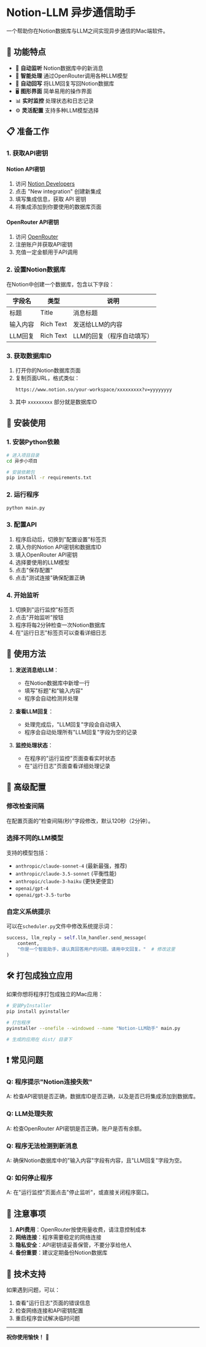 # Notion-LLM 异步通信助手

一个帮助你在Notion数据库与LLM之间实现异步通信的Mac端软件。

## 🌟 功能特点

- 📝 **自动监听** Notion数据库中的新消息
- 🧠 **智能处理** 通过OpenRouter调用各种LLM模型
- 🔄 **自动回写** 将LLM回复写回Notion数据库
- 🖥️ **图形界面** 简单易用的操作界面
- 📊 **实时监控** 处理状态和日志记录
- ⚙️ **灵活配置** 支持多种LLM模型选择

## 📋 准备工作

### 1. 获取API密钥

#### Notion API密钥
1. 访问 [Notion Developers](https://www.notion.so/my-integrations)
2. 点击 "New integration" 创建新集成
3. 填写集成信息，获取 API 密钥
4. 将集成添加到你要使用的数据库页面

#### OpenRouter API密钥
1. 访问 [OpenRouter](https://openrouter.ai/)
2. 注册账户并获取API密钥
3. 充值一定金额用于API调用

### 2. 设置Notion数据库

在Notion中创建一个数据库，包含以下字段：

| 字段名 | 类型 | 说明 |
|--------|------|------|
| 标题 | Title | 消息标题 |
| 输入内容 | Rich Text | 发送给LLM的内容 |
| LLM回复 | Rich Text | LLM的回复（程序自动填写） |

### 3. 获取数据库ID

1. 打开你的Notion数据库页面
2. 复制页面URL，格式类似：
   ```
   https://www.notion.so/your-workspace/xxxxxxxxx?v=yyyyyyyy
   ```
3. 其中 `xxxxxxxxx` 部分就是数据库ID

## 🚀 安装使用

### 1. 安装Python依赖

```bash
# 进入项目目录
cd 异步小项目

# 安装依赖包
pip install -r requirements.txt
```

### 2. 运行程序

```bash
python main.py
```

### 3. 配置API

1. 程序启动后，切换到"配置设置"标签页
2. 填入你的Notion API密钥和数据库ID
3. 填入OpenRouter API密钥
4. 选择要使用的LLM模型
5. 点击"保存配置"
6. 点击"测试连接"确保配置正确

### 4. 开始监听

1. 切换到"运行监控"标签页
2. 点击"开始监听"按钮
3. 程序将每2分钟检查一次Notion数据库
4. 在"运行日志"标签页可以查看详细日志

## 📖 使用方法

1. **发送消息给LLM**：
   - 在Notion数据库中新增一行
   - 填写"标题"和"输入内容"
   - 程序会自动检测并处理

2. **查看LLM回复**：
   - 处理完成后，"LLM回复"字段会自动填入
   - 程序会自动处理所有"LLM回复"字段为空的记录

3. **监控处理状态**：
   - 在程序的"运行监控"页面查看实时状态
   - 在"运行日志"页面查看详细处理记录

## 🔧 高级配置

### 修改检查间隔
在配置页面的"检查间隔(秒)"字段修改，默认120秒（2分钟）。

### 选择不同的LLM模型
支持的模型包括：
- `anthropic/claude-sonnet-4` (最新最强，推荐)
- `anthropic/claude-3.5-sonnet` (平衡性能)
- `anthropic/claude-3-haiku` (更快更便宜)
- `openai/gpt-4`
- `openai/gpt-3.5-turbo`

### 自定义系统提示
可以在`scheduler.py`文件中修改系统提示词：
```python
success, llm_reply = self.llm_handler.send_message(
    content,
    "你是一个智能助手，请认真回答用户的问题。请用中文回复。"  # 修改这里
)
```

## 🛠️ 打包成独立应用

如果你想将程序打包成独立的Mac应用：

```bash
# 安装PyInstaller
pip install pyinstaller

# 打包程序
pyinstaller --onefile --windowed --name "Notion-LLM助手" main.py

# 生成的应用在 dist/ 目录下
```

## ❗ 常见问题

### Q: 程序提示"Notion连接失败"
A: 检查API密钥是否正确，数据库ID是否正确，以及是否已将集成添加到数据库。

### Q: LLM处理失败
A: 检查OpenRouter API密钥是否正确，账户是否有余额。

### Q: 程序无法检测到新消息
A: 确保Notion数据库中的"输入内容"字段有内容，且"LLM回复"字段为空。

### Q: 如何停止程序
A: 在"运行监控"页面点击"停止监听"，或直接关闭程序窗口。

## 📝 注意事项

1. **API费用**：OpenRouter按使用量收费，请注意控制成本
2. **网络连接**：程序需要稳定的网络连接
3. **隐私安全**：API密钥请妥善保管，不要分享给他人
4. **备份重要**：建议定期备份Notion数据库

## 🤝 技术支持

如果遇到问题，可以：
1. 查看"运行日志"页面的错误信息
2. 检查网络连接和API密钥配置
3. 重启程序尝试解决临时问题

---

**祝你使用愉快！** 🎉 